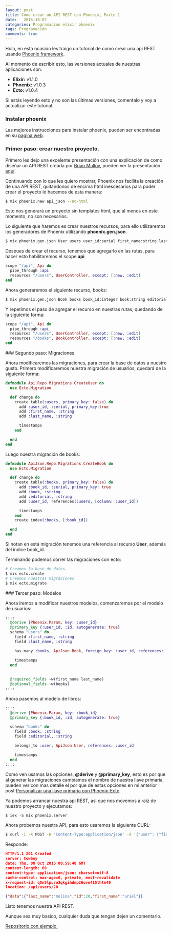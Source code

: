 ```yaml
---
layout: post
title: Cómo crear un API REST con Phoenix, Parte 1.
date:   2015-10-07
categories: Programacion elixir phoenix
tags: Programación
comments: true
---
```


Hola, en esta ocasión les traigo un tutorial de como crear una api REST usando [Phoenix framework](http://www.phoenixframework.org/).

Al momento de escribir esto, las versiones actuales de nuestras aplicaciones son:

- **Elixir:** v1.1.0
- **Phoenix:** v1.0.3
- **Ecto:** v1.0.4

Si estás leyendo esto y no son las últimas versiones, comentalo y voy a actualizar este tutorial.

### Instalar phoenix

Las mejores instrucciones para instalar phoenix, pueden ser encontradas en su [pagina web](http://www.phoenixframework.org/docs/installation).

### Primer paso: crear nuestro proyecto.

Primero les dejo una excelente presentación con una explicación de como diseñar un API REST creada por [Brian Mulloy](https://twitter.com/landlessness), pueden ver la presentación [aquí](../assets/tarballs/restful-api-design--mulloy-2ed.pdf).

Continuando con lo que les quiero mostrar, Phoenix nos facilita la creación de una API REST, quitandonos de encima html inescesarios para poder crear el proyecto lo hacemos de esta manera:

```bash
$ mix phoenix.new api_json --no-html
```

Esto nos generará un proyecto sin templates html, que al menos en este momento, no son necesarios. 

Lo siguiente que haremos es crear nuestros recursos, para ello utilizaremos los generadores de Phoenix utilizando **phoenix.gen.json**.

```bash
$ mix phoenix.gen.json User users user_id:serial first_name:string last_name:string
```

Despues de crear el recurso, tenemos que agregarlo en las rutas, para hacer esto habilitaremos el scope **api**

```elixir
scope "/api", Api do
  pipe_through :api
  resources "/users", UserController, except: [:new, :edit]
end
```

Ahora generaremos el siguiente recurso, books:

```bash
$ mix phoenix.gen.json Book books book_id:integer book:string editorial:string
```
Y repetimos el paso de agregar el recurso en nuestras rutas, quedando de la siguiente forma:

```elixir
scope "/api", Api do
  pipe_through :api
  resources "/users", UserController, except: [:new, :edit]
  resources "/books", BookController, except: [:new, :edit]
end
```

### Segundo paso: Migraciones

Ahora modificaremos las migraciones, para crear la base de datos a nuestro gusto. Primero modificaremos nuestra migración de usuarios, quedará de la siguiente forma:

```elixir
defmodule Api.Repo.Migrations.CreateUser do
  use Ecto.Migration

  def change do
    create table(:users, primary_key: false) do
      add :user_id, :serial, primary_key:true
      add :first_name, :string
      add :last_name, :string

      timestamps
    end

  end
end
```
Luego nuestra migración de books:

```elixir
defmodule ApiJson.Repo.Migrations.CreateBook do
  use Ecto.Migration

  def change do
    create table(:books, primary_key: false) do
      add :book_id, :serial, primary_key: true
      add :book, :string
      add :editorial, :string
      add :user_id, references(:users, [column: :user_id])

      timestamps
    end
    create index(:books, [:book_id])

  end
end

```
Si notan en está migración tenemos una referencia al recurso **User**, además del indice book_id.

Terminando podemos correr las migraciones con ecto:

```bash
# Creamos la base de datos.
$ mix ecto.create
# Creamos nuestras migraciones.
$ mix ecto.migrate
```

### Tercer paso: Modelos

Ahora iremos a modificar nuestros modelos, comenzaremos por el modelo de usuarios:

```elixir
::::
  @derive {Phoenix.Param, key: :user_id}
  @primary_key {:user_id, :id, autogenerate: true}
  schema "users" do
    field :first_name, :string
    field :last_name, :string

    has_many :books, ApiJson.Book, foreign_key: :user_id, references: :user_id

    timestamps
  end
  
  
  @required_fields ~w(first_name last_name)
  @optional_fields ~w(books)
::::
```

Ahora pasemos al modelo de libros:

```elixir
::::
  @derive {Phoenix.Param, key: :book_id}
  @primary_key {:book_id, :id, autogenerate: true}

  schema "books" do
    field :book, :string
    field :editorial, :string

    belongs_to :user, ApiJson.User, references: :user_id

    timestamps
  end
::::
```

Como ven usamos las opciones, **@derive** y **@primary_key**, esto es por que al generar las migraciones cambiamos el nombre de nuestra llave primaria, pueden ver con mas detalle el por que de estas opciones en mi anterior post [Personalizar una llave primaria con Phoenix-Ecto](/personalizar-llave-primaria-phoenix/).

Ya podemos arrancar nuestra api REST, asi que nos movemos a raiz de nuestro proyecto y ejecutamos:

```elixir
$ iex -S mix phoenix.server
```

Ahora probemos nuestra API, para esto usaremos la siguiente CURL: 

```bash
$ curl -i -X POST -H 'Content-Type:application/json' -d '{"user": {"first_name":"uriel","last_name":"molina", "books":[{"book":"Neo","editorial":"responsible"}, {"book":"user","editorial":"nanderson"}] } }' http://localhost:4000/api/users > out.html
```
Responde:

```json
HTTP/1.1 201 Created
server: Cowboy
date: Thu, 08 Oct 2015 00:59:40 GMT
content-length: 60
content-type: application/json; charset=utf-8
cache-control: max-age=0, private, must-revalidate
x-request-id: q8n5lpuro3qkgihdmp26ove415thtm49
location: /api/users/20

{"data":{"last_name":"molina","id":20,"first_name":"uriel"}}
```

Listo tenemos nuestra API REST.

Aunque sea muy basico, cualquier duda que tengan dejen un comentarlo.

[Repositorio con ejemplo.](https://github.com/Urielable/api_json)